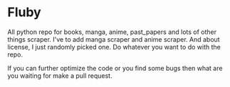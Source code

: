 # Fluby
 All python repo for books, manga, anime, past_papers and lots of other things scraper. I've to add manga scraper and anime scraper. And about license, I just randomly picked one. Do whatever you want to do with the repo.
 
 If you can further optimize the code or you find some bugs then what are you waiting for make a pull request.
